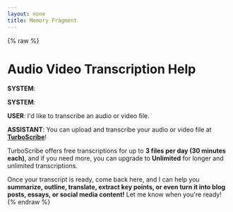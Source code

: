 ```yaml
---
layout: none
title: Memory Fragment
---
```


{% raw %}
# Audio Video Transcription Help

**SYSTEM**: 

**SYSTEM**: 

**USER**: I'd like to transcribe an audio or video file.

**ASSISTANT**: You can upload and transcribe your audio or video file at **[TurboScribe](https://turboscribe.ai/)**!  

TurboScribe offers free transcriptions for up to **3 files per day (30 minutes each)**, and if you need more, you can upgrade to **Unlimited** for longer and unlimited transcriptions.  

Once your transcript is ready, come back here, and I can help you **summarize, outline, translate, extract key points, or even turn it into blog posts, essays, or social media content!** Let me know when you're ready!
{% endraw %}
